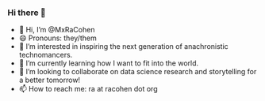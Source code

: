 ### Hi there 👋

- 👋 Hi, I’m @MxRaCohen
- 😄 Pronouns: they/them
- 👀 I’m interested in inspiring the next generation of anachronistic technomancers. 
- 🌱 I’m currently learning how I want to fit into the world. 
- 💞️ I’m looking to collaborate on data science research and storytelling for a better tomorrow! 
- 📫 How to reach me: ra at racohen dot org
